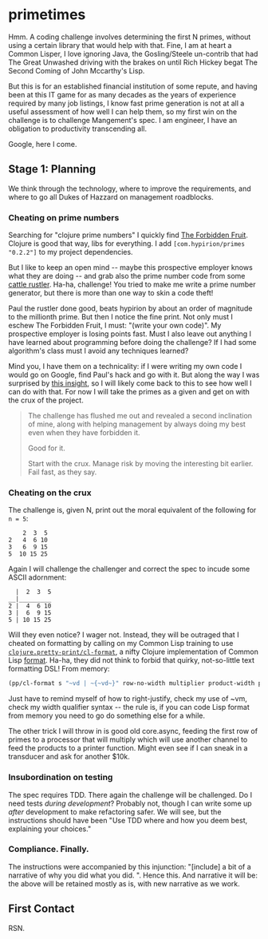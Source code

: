 # primetimes
Hmm. A coding challenge involves determining the first N primes, without using a certain library that would help with that. Fine, I am at heart a Common Lisper, I love ignoring Java, the Gosling/Steele un-contrib that had The Great Unwashed driving with the brakes on until Rich Hickey begat The Second Coming of John Mccarthy's Lisp.

But this is for an established financial institution of some repute, and having been at this IT game for as many decades as the years of experience required by many job listings, I know fast prime generation is not at all a useful assessment of how well I can help them, so my first win on the challenge is to challenge Mangement's spec. I am engineer, I have an obligation to productivity transcending all. 

Google, here I come.

## Stage 1: Planning
We think through the technology, where to improve the requirements, and where to go all Dukes of Hazzard on management roadblocks.

### Cheating on prime numbers

Searching for "clojure prime numbers" I quickly find [The Forbidden Fruit](https://github.com/hypirion/primes). Clojure is good that way, libs for everything. I add `[com.hypirion/primes "0.2.2"]` to my project dependencies.

But I like to keep an open mind -- maybe this prospective employer knows what they are doing -- and grab also the prime number code from some [cattle rustler](http://www.thesoftwaresimpleton.com/blog/2015/02/07/primes/). Ha-ha, challenge! You tried to make me write a prime number generator, but there is more than one way to skin a code theft! 

Paul the rustler done good, beats hypirion by about an order of magnitude to the millionth prime. But then I notice the fine print. Not only must I eschew The Forbidden Fruit, I must: "(write your own code)". My prospective employer is losing points fast. Must I also leave out anything I have learned about programming before doing the challenge? If I had some algorithm's class must I avoid any techniques learned? 

Mind you, I have them on a technicality: if I were writing my own code I would go on Google, find Paul's hack and go with it. But along the way I was surprised by [this insight](https://primes.utm.edu/notes/faq/six.html), so I will likely come back to this to see how well I can do with that. For now I will take the primes as a given and get on with the crux of the project.

> The challenge has flushed me out and revealed a second inclination of mine, along
> with helping management by always doing my best even when they have forbidden it.
> 
> Good for it.
> 
> Start with the crux. Manage risk by moving the interesting bit earlier.
> Fail fast, as they say.

### Cheating on the crux
The challenge is, given N, print out the moral equivalent of the following for `n = 5`:
````
    2  3  5
2   4  6 10
3   6  9 15
5  10 15 25
````
Again I will challenge the challenger and correct the spec to incude some ASCII adornment:
````
  |  2  3  5
__|_________
2 |  4  6 10
3 |  6  9 15
5 | 10 15 25
````
Will they even notice? I wager not. Instead, they will be outraged that I cheated on formatting by calling on my Common Lisp training to use [`clojure.pretty-print/cl-format`](https://clojuredocs.org/clojure.pprint/cl-format), a nifty Clojure implementation of Common Lisp [format](http://www.lispworks.com/documentation/lw50/CLHS/Body/f_format.htm). Ha-ha, they did not think to forbid that quirky, not-so-little text formatting DSL! From memory:

````lisp
(pp/cl-format s "~vd | ~{~vd~}" row-no-width multiplier product-width products)
````
Just have to remind myself of how to right-justify, check my use of ~vm, check my width qualifier syntax -- the rule is, if you can code Lisp format from memory you need to go do something else for a while.

The other trick I will throw in is good old core.async, feeding the first row of primes to a processor that will multiply which will use another channel to feed the products to a printer function. Might even see if I can sneak in a transducer and ask for another $10k.

### Insubordination on testing
The spec requires TDD. There again the challenge will be challenged. Do I need tests *during development*? Probably not, though I can write some up *after* development to make refactoring safer. We will see, but the instructions should have been "Use TDD where and how you deem best, explaining your choices."

### Compliance. Finally.
The instructions were accompanied by this injunction: "[include] a bit of a narrative of why you did what you did.
". Hence this. And narrative it will be: the above will be retained mostly as is, with new narrative as we work.

## First Contact
RSN.

